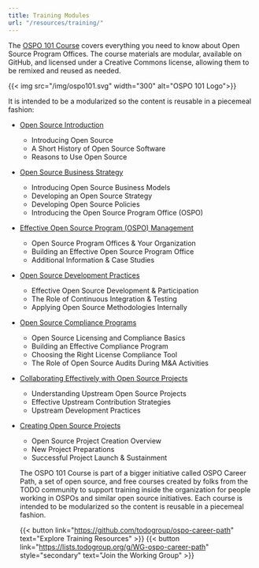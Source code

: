 ```yaml
---
title: Training Modules
url: "/resources/training/"
---
```

The [OSPO 101 Course](https://github.com/todogroup/ospo101) covers everything you need to know about Open Source Program Offices. The course materials are modular, available on GitHub, and licensed under a Creative Commons license, allowing them to be remixed and reused as needed.

{{< img src="/img/ospo101.svg" width="300" alt="OSPO 101 Logo">}}

It is intended to be a modularized so the content is reusable in a piecemeal fashion:

* [Open Source Introduction](https://github.com/todogroup/ospo-career-path/tree/main/OSPO-101/module1)
    * Introducing Open Source
    * A Short History of Open Source Software
    * Reasons to Use Open Source
* [Open Source Business Strategy](https://github.com/todogroup/ospo-career-path/tree/main/OSPO-101/module2)
    * Introducing Open Source Business Models
    * Developing an Open Source Strategy
    * Developing Open Source Policies
    * Introducing the Open Source Program Office (OSPO)
* [Effective Open Source Program (OSPO) Management](https://github.com/todogroup/ospo-career-path/tree/main/OSPO-101/module3)
    * Open Source Program Offices & Your Organization
    * Building an Effective Open Source Program Office
    * Additional Information & Case Studies
* [Open Source Development Practices](https://github.com/todogroup/ospo-career-path/tree/main/OSPO-101/module4)
    * Effective Open Source Development & Participation
    * The Role of Continuous Integration & Testing
    * Applying Open Source Methodologies Internally
* [Open Source Compliance Programs](https://github.com/todogroup/ospo-career-path/tree/main/OSPO-101/module5)
    * Open Source Licensing and Compliance Basics
    * Building an Effective Compliance Program
    * Choosing the Right License Compliance Tool
    * The Role of Open Source Audits During M&A Activities
* [Collaborating Effectively with Open Source Projects](https://github.com/todogroup/ospo-career-path/tree/main/OSPO-101/module6)
    * Understanding Upstream Open Source Projects
    * Effective Upstream Contribution Strategies
    * Upstream Development Practices
* [Creating Open Source Projects](https://github.com/todogroup/ospo-career-path/blob/main/OSPO-101/module7/README.md)
    * Open Source Project Creation Overview
    * New Project Preparations
    * Successful Project Launch & Sustainment

    The OSPO 101 Course is part of a bigger initiative called OSPO Career Path, a set of open source, and free courses created by folks from the TODO community to support training inside the organization for people working in OSPOs and similar open source initiatives. Each course is intended to be modularized so the content is reusable in a piecemeal fashion.

    {{< button link="https://github.com/todogroup/ospo-career-path" text="Explore Training Resources" >}} {{< button link="https://lists.todogroup.org/g/WG-ospo-career-path" style="secondary" text="Join the Working Group" >}}
